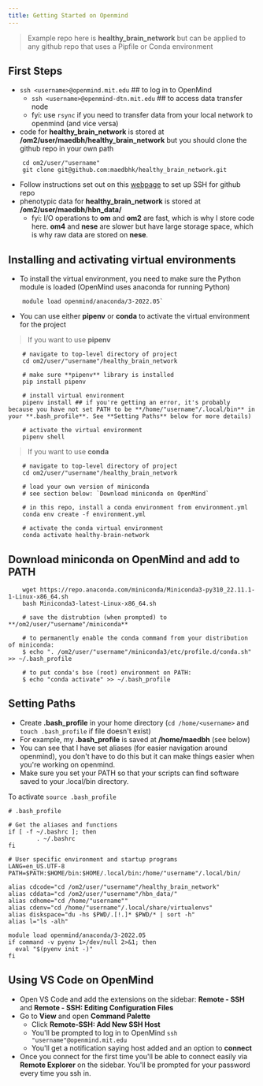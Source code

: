 ```yaml
---
title: Getting Started on Openmind
---
```


> Example repo here is **healthy_brain_network** but can be applied to any github repo that uses a Pipfile or Conda environment

## First Steps
* `ssh <username>@openmind.mit.edu` ## to log in to OpenMind        
    * `ssh <username>@openmind-dtn.mit.edu` ## to access data transfer node
    * fyi: use `rsync` if you need to transfer data from your local network to openmind (and vice versa)
* code for **healthy_brain_network** is stored at **/om2/user/maedbh/healthy_brain_network** but you should clone the github repo in your own path 
```
    cd om2/user/"username"
    git clone git@github.com:maedbhk/healthy_brain_network.git
```
* Follow instructions set out on this [webpage](https://jhooq.com/github-permission-denied-publickey/#1-github---how-to-fix-this-issue) to set up SSH for github repo
* phenotypic data for **healthy_brain_network** is stored at **/om2/user/maedbh/hbn_data/**
    * fyi: I/O operations to **om** and **om2** are fast, which is why I store code here. **om4** and **nese** are slower but have large storage space, which is why raw data are stored on **nese**.

## Installing and activating virtual environments
* To install the virtual environment, you need to make sure the Python module is loaded (OpenMind uses anaconda for running Python)
```
    module load openmind/anaconda/3-2022.05`
```
* You can use either **pipenv** or **conda** to activate the virtual environment for the project

> If you want to use **pipenv**
```
    # navigate to top-level directory of project
    cd om2/user/"username"/healthy_brain_network

    # make sure **pipenv** library is installed
    pip install pipenv

    # install virtual environment
    pipenv install ## if you're getting an error, it's probably because you have not set PATH to be **/home/"username"/.local/bin** in your **.bash_profile**. See **Setting Paths** below for more details)

    # activate the virtual environment
    pipenv shell
```

> If you want to use **conda**
```
    # navigate to top-level directory of project
    cd om2/user/"username"/healthy_brain_network

    # load your own version of miniconda
    # see section below: `Download miniconda on OpenMind`

    # in this repo, install a conda environment from environment.yml
    conda env create -f environment.yml

    # activate the conda virtual environment
    conda activate healthy-brain-network
```

## Download miniconda on OpenMind and add to PATH
```
    wget https://repo.anaconda.com/miniconda/Miniconda3-py310_22.11.1-1-Linux-x86_64.sh
    bash Miniconda3-latest-Linux-x86_64.sh

    # save the distrubtion (when prompted) to **/om2/user/"username"/miniconda**

    # to permanently enable the conda command from your distribution of miniconda:
    $ echo ". /om2/user/"username"/miniconda3/etc/profile.d/conda.sh" >> ~/.bash_profile

    # to put conda's bse (root) environment on PATH:
    $ echo "conda activate" >> ~/.bash_profile

```

## Setting Paths
* Create **.bash_profile** in your home directory (`cd /home/<username>` and `touch .bash_profile` if file doesn't exist)
* For example, my **.bash_profile** is saved at **/home/maedbh** (see below)
* You can see that I have set aliases (for easier navigation around openmind), you don't have to do this but it can make things easier when you're working on openmind.
* Make sure you set your PATH so that your scripts can find software saved to your .local/bin directory.

To activate ``source .bash_profile``

```
# .bash_profile

# Get the aliases and functions
if [ -f ~/.bashrc ]; then
        . ~/.bashrc
fi

# User specific environment and startup programs
LANG=en_US.UTF-8
PATH=$PATH:$HOME/bin:$HOME/.local/bin:/home/"username"/.local/bin/

alias cdcode="cd /om2/user/"username"/healthy_brain_network"
alias cddata="cd /om2/user/"username"/hbn_data/"
alias cdhome="cd /home/"username""
alias cdenv="cd /home/"username"/.local/share/virtualenvs"
alias diskspace="du -hs $PWD/.[!.]* $PWD/* | sort -h"
alias l="ls -alh"

module load openmind/anaconda/3-2022.05
if command -v pyenv 1>/dev/null 2>&1; then
  eval "$(pyenv init -)"
fi
```

## Using VS Code on OpenMind
* Open VS Code and add the extensions on the sidebar: **Remote - SSH** and **Remote - SSH: Editing Configuration Files**
* Go to **View** and open **Command Palette** 
    * Click **Remote-SSH: Add New SSH Host**
    * You'll be prompted to log in to OpenMind `ssh "username"@openmind.mit.edu`
    * You'll get a notification saying host added and an option to **connect** 
* Once you connect for the first time you'll be able to connect easily via **Remote Explorer** on the sidebar. You'll be prompted for your password every time you ssh in. 